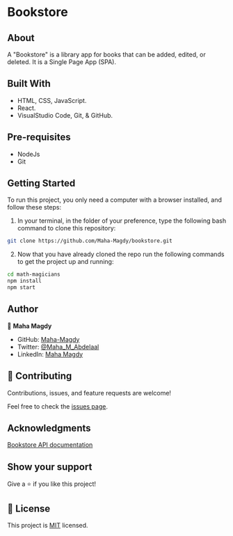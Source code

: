 # Bookstore

## About

A "Bookstore" is a library app for books that can be added, edited, or deleted. It is a Single Page App (SPA).
## Built With

- HTML, CSS, JavaScript.
- React.
- VisualStudio Code, Git, & GitHub.

<!-- ## Live Demo

[Live Demo Link]( https://maha-magdy.github.io/egyptian-food-world/ ) -->

## Pre-requisites

- NodeJs
- Git
## Getting Started

To run this project, you only need a computer with a browser installed, and follow these steps:


1. In your terminal, in the folder of your preference, type the following bash command to clone this repository:

```sh
git clone https://github.com/Maha-Magdy/bookstore.git
```

2. Now that you have already cloned the repo run the following commands to get the project up and running:
```sh
cd math-magicians
npm install
npm start
```
## Author

👤 **Maha Magdy**

- GitHub: [Maha-Magdy](https://github.com/Maha-Magdy)
- Twitter: [@Maha_M_Abdelaal](https://twitter.com/Maha_M_Abdelaal)
- LinkedIn: [Maha Magdy](https://www.linkedin.com/in/maha-magdy-abdelaal/)

## 🤝 Contributing

Contributions, issues, and feature requests are welcome!

Feel free to check the [issues page](https://github.com/Maha-Magdy/bookstore/issues).

## Acknowledgments

[Bookstore API documentation](https://www.notion.so/Bookstore-API-51ea269061f849118c65c0a53e88a739)
## Show your support

Give a ⭐️ if you like this project!

## 📝 License

This project is [MIT](./LICENSE) licensed.